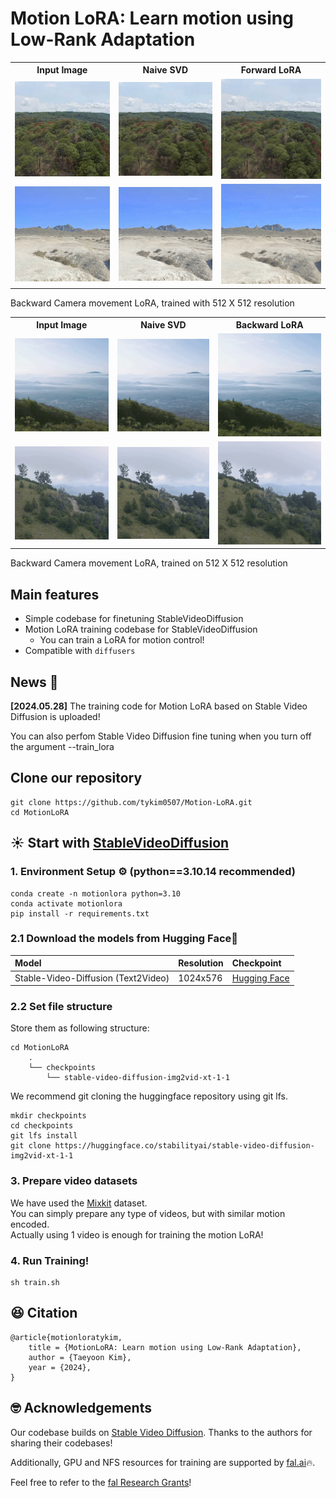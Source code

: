 # Motion LoRA: Learn motion using Low-Rank Adaptation
<div align="center">

</div>


<table>
  <tr>
    <th style="text-align:center;">Input Image</th>
    <th style="text-align:center;">Naive SVD</th>
    <th style="text-align:center;">Forward LoRA</th>
  </tr>
  <tr>
    <td style="text-align:center;">
      <img src=".asset/forward0_image.png" alt="input image" style="width:300px;"/>
    </td>
    <td style="text-align:center;">
      <img src=".asset/naive_forward0.gif" alt="Image 2" style="width:300px;"/>
    </td>
    <td style="text-align:center;">
      <img src=".asset/forward0.gif" alt="Image 3" style="width:300px;"/>
    </td>
  </tr>
  <tr>
    <td style="text-align:center;">
      <img src=".asset/forward1_image.png" alt="input image" style="width:300px;"/>
    </td>
    <td style="text-align:center;">
      <img src=".asset/naive_forward1.gif" alt="Image 2" style="width:300px;"/>
    </td>
    <td style="text-align:center;">
      <img src=".asset/forward1.gif" alt="Image 3" style="width:300px;"/>
    </td>
  </tr>
</table>


Backward Camera movement LoRA, trained with 512 X 512 resolution

<table>
  <tr>
    <th style="text-align:center;">Input Image</th>
    <th style="text-align:center;">Naive SVD</th>
    <th style="text-align:center;">Backward LoRA</th>
  </tr>
  <tr>
    <td style="text-align:center;">
      <img src=".asset/backward0_image.png" alt="input image" style="width:300px;"/>
    </td>
    <td style="text-align:center;">
      <img src=".asset/naive_backward0.gif" alt="Image 2" style="width:300px;"/>
    </td>
    <td style="text-align:center;">
      <img src=".asset/backward0.gif" alt="Image 3" style="width:300px;"/>
    </td>
  </tr>
  <tr>
    <td style="text-align:center;">
      <img src=".asset/backward1_image.png" alt="input image" style="width:300px;"/>
    </td>
    <td style="text-align:center;">
      <img src=".asset/naive_backward1.gif" alt="Image 2" style="width:300px;"/>
    </td>
    <td style="text-align:center;">
      <img src=".asset/backward1.gif" alt="Image 3" style="width:300px;"/>
    </td>
  </tr>
</table>
Backward Camera movement LoRA, trained on 512 X 512 resolution


## Main features

- Simple codebase for finetuning StableVideoDiffusion
- Motion LoRA training codebase for StableVideoDiffusion
  - You can train a LoRA for motion control!
- Compatible with ```diffusers```

## News 📰
**[2024.05.28]** The training code for Motion LoRA based on Stable Video Diffusion is uploaded!

You can also perfom Stable Video Diffusion fine tuning when you turn off the argument --train_lora 

## Clone our repository
```
git clone https://github.com/tykim0507/Motion-LoRA.git
cd MotionLoRA
```

## ☀️ Start with <a href="https://github.com/Stability-AI/generative-models">StableVideoDiffusion</a>

### 1. Environment Setup ⚙️ (python==3.10.14 recommended)
```
conda create -n motionlora python=3.10
conda activate motionlora
pip install -r requirements.txt
```

### 2.1 Download the models from Hugging Face🤗
|Model|Resolution|Checkpoint
|:----|:---------|:---------
|Stable-Video-Diffusion (Text2Video)|1024x576|[Hugging Face](https://huggingface.co/stabilityai/stable-video-diffusion-img2vid-xt-1-1)


### 2.2 Set file structure
Store them as following structure:
```
cd MotionLoRA
    .
    └── checkpoints
        └── stable-video-diffusion-img2vid-xt-1-1
```

We recommend git cloning the huggingface repository using git lfs.
```
mkdir checkpoints
cd checkpoints
git lfs install
git clone https://huggingface.co/stabilityai/stable-video-diffusion-img2vid-xt-1-1
```

### 3. Prepare video datasets
We have used the <a href="https://mixkit.co/">Mixkit</a> dataset.  
You can simply prepare any type of videos, but with similar motion encoded.  
Actually using 1 video is enough for training the motion LoRA!


### 4. Run Training!
```
sh train.sh
```

## 😆 Citation
```
@article{motionloratykim,
	title = {MotionLoRA: Learn motion using Low-Rank Adaptation},
	author = {Taeyoon Kim},
	year = {2024},
}
```


## 🤓 Acknowledgements
Our codebase builds on [Stable Video Diffusion](https://github.com/Stability-AI/generative-models).
Thanks to the authors for sharing their codebases!

Additionally, GPU and NFS resources for training are supported by [fal.ai](fal.ai)🔥. 

Feel free to refer to the [fal Research Grants](https://fal.ai/grants)!

